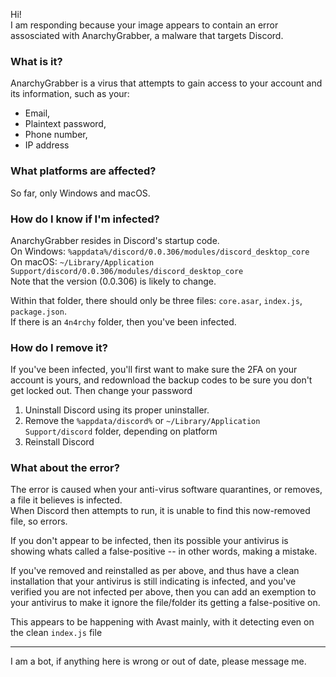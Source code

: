 Hi!  
I am responding because your image appears to contain an error assosciated with AnarchyGrabber, a malware that targets Discord.

### What is it?

AnarchyGrabber is a virus that attempts to gain access to your account and its information, such as your:

- Email,
- Plaintext password,
- Phone number,
- IP address

### What platforms are affected?

So far, only Windows and macOS.  

### How do I know if I'm infected?

AnarchyGrabber resides in Discord's startup code.  
On Windows: `%appdata%/discord/0.0.306/modules/discord_desktop_core`  
On macOS: `~/Library/Application Support/discord/0.0.306/modules/discord_desktop_core`  
Note that the version (0.0.306) is likely to change.

Within that folder, there should only be three files: `core.asar`, `index.js`, `package.json`.  
If there is an `4n4rchy` folder, then you've been infected.

### How do I remove it?

If you've been infected, you'll first want to make sure the 2FA on your account is yours, and redownload the backup codes to be sure you don't get locked out. Then change your password

1. Uninstall Discord using its proper uninstaller. 
2. Remove the `%appdata/discord%` or `~/Library/Application Support/discord` folder, depending on platform
3. Reinstall Discord

### What about the error?

The error is caused when your anti-virus software quarantines, or removes, a file it believes is infected.  
When Discord then attempts to run, it is unable to find this now-removed file, so errors.

If you don't appear to be infected, then its possible your antivirus is showing whats called a false-positive -- in other words, making a mistake.

If you've removed and reinstalled as per above, and thus have a clean installation that your antivirus is still indicating is infected, and you've verified you are not infected per above, then you can add an exemption to your antivirus to make it ignore the file/folder its getting a false-positive on.

This appears to be happening with Avast mainly, with it detecting even on the clean `index.js` file

- - -

I am a bot, if anything here is wrong or out of date, please message me.  